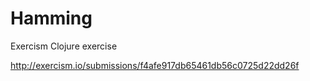 # Hamming
Exercism Clojure exercise

http://exercism.io/submissions/f4afe917db65461db56c0725d22dd26f
